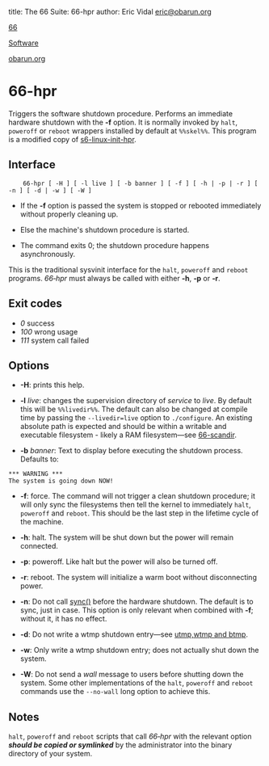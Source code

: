 title: The 66 Suite: 66-hpr
author: Eric Vidal <eric@obarun.org>

[66](index.html)

[Software](https://web.obarun.org/software)

[obarun.org](https://web.obarun.org)

# 66-hpr

Triggers the software shutdown procedure. Performs an immediate hardware shutdown with the **‑f** option. It is normally invoked by `halt`, `poweroff` or `reboot` wrappers installed by default at `%%skel%%`. This program is a modified copy of [s6-linux-init-hpr](https://skarnet.org/software/s6-linux-init/s6-linux-init-hpr.html).

## Interface

```
    66-hpr [ -H ] [ -l live ] [ -b banner ] [ -f ] [ -h | -p | -r ] [ -n ] [ -d | -w ] [ -W ]
```

- If the **-f** option is passed the system is stopped or rebooted immediately without properly cleaning up.

- Else the machine's shutdown procedure is started.

- The command exits 0; the shutdown procedure happens asynchronously.

This is the traditional sysvinit interface for the `halt`, `poweroff` and `reboot` programs. *66‑hpr* must always be called with either **‑h**, **‑p** or **‑r**.

## Exit codes

- *0* success
- *100* wrong usage
- *111* system call failed

## Options

- **-H**: prints this help.

- **-l** *live*: changes the supervision directory of *service* to *live*. By default this will be `%%livedir%%`. The default can also be changed at compile time by passing the `--livedir=live` option to `./configure`. An existing absolute path is expected and should be within a writable and executable filesystem - likely a RAM filesystem—see [66-scandir](66-scandir.html).

- **-b** *banner*: Text to display before executing the shutdown process. Defaults to:

```
*** WARNING ***
The system is going down NOW!
```

- **-f**: force. The command will not trigger a clean shutdown procedure; it will only sync the filesystems then tell the kernel to immediately `halt`, `poweroff` and `reboot`. This should be the last step in the lifetime cycle of the machine.

- **-h**: halt. The system will be shut down but the power will remain connected.

- **-p**: poweroff. Like halt but the power will also be turned off.

- **-r**: reboot. The system will initialize a warm boot without disconnecting power.

- **-n**: Do not call [sync()](https://pubs.opengroup.org/onlinepubs/9699919799/functions/sync.html) before the hardware shutdown. The default is to sync, just in case. This option is only relevant when combined with **-f**; without it, it has no effect.

- **-d**: Do not write a wtmp shutdown entry—see [utmp,wtmp and btmp](https://en.wikipedia.org/wiki/Utmp).

- **-w**: Only write a wtmp shutdown entry; does not actually shut down the system.

- **-W**: Do not send a *wall* message to users before shutting down the system. Some other implementations of the `halt`, `poweroff` and `reboot` commands use the `‑‑no‑wall` long option to achieve this.

## Notes

`halt`, `poweroff` and `reboot` scripts that call *66‑hpr* with the relevant option ***should be copied or symlinked*** by the administrator into the binary directory of your system.
